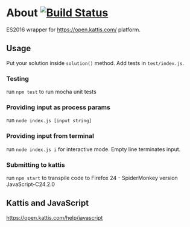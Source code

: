 # About [![Build Status](https://travis-ci.org/karpikpl/kattis-js-parsinghex.svg?branch=master)](https://travis-ci.org/karpikpl/kattis-js-parsinghex)
ES2016 wrapper for https://open.kattis.com/ platform.

## Usage
Put your solution inside `solution()` method. Add tests in `test/index.js`.

### Testing
run `npm test` to run mocha unit tests

### Providing input as process params
run `node index.js [input string]`

### Providing input from terminal
run `node index.js i` for interactive mode. Empty line terminates input.

### Submitting to kattis
run `npm start` to transpile code to Firefox 24 - SpiderMonkey version JavaScript-C24.2.0

## Kattis and JavaScript
https://open.kattis.com/help/javascript
